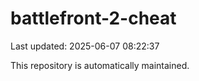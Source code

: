 # battlefront-2-cheat

Last updated: 2025-06-07 08:22:37

This repository is automatically maintained.
